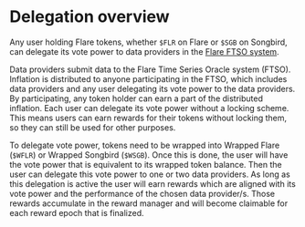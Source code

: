 # Delegation overview

Any user holding Flare tokens, whether `$FLR` on Flare or `$SGB` on Songbird, can delegate its vote power to data providers in the [Flare FTSO system](glossary.md#ftso).

Data providers submit data to the Flare Time Series Oracle system (FTSO).
Inflation is distributed to anyone participating in the FTSO, which includes data providers and any user delegating its vote power to the data providers.
By participating, any token holder can earn a part of the distributed inflation.
Each user can delegate its vote power without a locking scheme.
This means users can earn rewards for their tokens without locking them, so they can still be used for other purposes.

To delegate vote power, tokens need to be wrapped into Wrapped Flare (`$WFLR`) or Wrapped Songbird (`$WSGB`).
Once this is done, the user will have the vote power that is equivalent to its wrapped token balance.
Then the user can delegate this vote power to one or two data providers.
As long as this delegation is active the user will earn rewards which are aligned with its vote power and the performance of the chosen data provider/s.
Those rewards accumulate in the reward manager and will become claimable for each reward epoch that is finalized.
